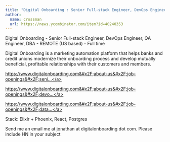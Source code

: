 ```yaml
---
title: "Digital Onboarding : Senior Full-stack Engineer, DevOps Engineer, QA Engineer, DBA"
author:
  name: crossman
  url: https://news.ycombinator.com/item?id=40240353
---
```

Digital Onboarding - Senior Full-stack Engineer, DevOps Engineer, QA Engineer, DBA - REMOTE (US based) - Full time

Digital Onboarding is a marketing automation platform that helps banks and credit unions modernize their onboarding process and develop mutually beneficial, profitable relationships with their customers and members.

<a href="https:&#x2F;&#x2F;www.digitalonboarding.com&#x2F;about-us&#x2F;job-openings&#x2F;senior-full-stack-engineer" rel="nofollow">https:&#x2F;&#x2F;www.digitalonboarding.com&#x2F;about-us&#x2F;job-openings&#x2F;seni...</a>

<a href="https:&#x2F;&#x2F;www.digitalonboarding.com&#x2F;about-us&#x2F;job-openings&#x2F;devops-engineer" rel="nofollow">https:&#x2F;&#x2F;www.digitalonboarding.com&#x2F;about-us&#x2F;job-openings&#x2F;devo...</a>

<a href="https:&#x2F;&#x2F;www.digitalonboarding.com&#x2F;about-us&#x2F;job-openings&#x2F;database-administrator-dba" rel="nofollow">https:&#x2F;&#x2F;www.digitalonboarding.com&#x2F;about-us&#x2F;job-openings&#x2F;data...</a>

Stack: Elixir + Phoenix, React, Postgres

Send me an email me at jonathan at digitalonboarding dot com. Please include HN in your subject
